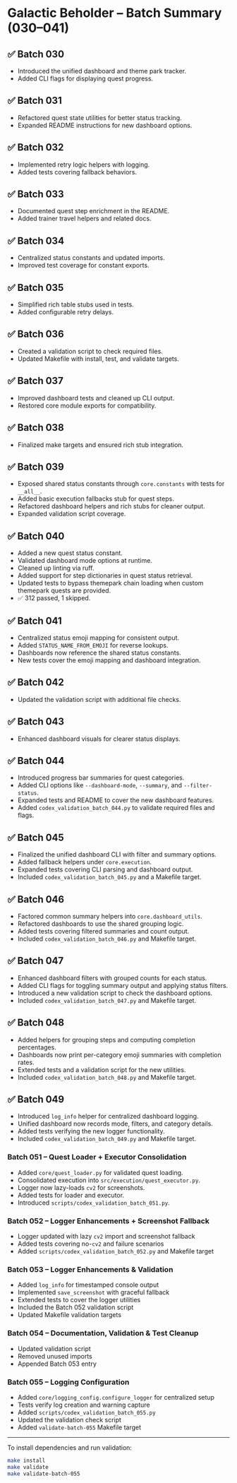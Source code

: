 # Galactic Beholder – Batch Summary (030–041)

## ✅ Batch 030
- Introduced the unified dashboard and theme park tracker.
- Added CLI flags for displaying quest progress.

## ✅ Batch 031
- Refactored quest state utilities for better status tracking.
- Expanded README instructions for new dashboard options.

## ✅ Batch 032
- Implemented retry logic helpers with logging.
- Added tests covering fallback behaviors.

## ✅ Batch 033
- Documented quest step enrichment in the README.
- Added trainer travel helpers and related docs.

## ✅ Batch 034
- Centralized status constants and updated imports.
- Improved test coverage for constant exports.

## ✅ Batch 035
- Simplified rich table stubs used in tests.
- Added configurable retry delays.

## ✅ Batch 036
- Created a validation script to check required files.
- Updated Makefile with install, test, and validate targets.

## ✅ Batch 037
- Improved dashboard tests and cleaned up CLI output.
- Restored core module exports for compatibility.

## ✅ Batch 038
- Finalized make targets and ensured rich stub integration.

## ✅ Batch 039
- Exposed shared status constants through ``core.constants`` with tests for ``__all__``.
- Added basic execution fallbacks stub for quest steps.
- Refactored dashboard helpers and rich stubs for cleaner output.
- Expanded validation script coverage.

## ✅ Batch 040
- Added a new quest status constant.
- Validated dashboard mode options at runtime.
- Cleaned up linting via ruff.
- Added support for step dictionaries in quest status retrieval.
- Updated tests to bypass themepark chain loading when custom themepark quests are provided.
- ✅ 312 passed, 1 skipped.

## ✅ Batch 041
- Centralized status emoji mapping for consistent output.
- Added ``STATUS_NAME_FROM_EMOJI`` for reverse lookups.
- Dashboards now reference the shared status constants.
- New tests cover the emoji mapping and dashboard integration.

## ✅ Batch 042
- Updated the validation script with additional file checks.

## ✅ Batch 043
- Enhanced dashboard visuals for clearer status displays.

## ✅ Batch 044
- Introduced progress bar summaries for quest categories.
- Added CLI options like `--dashboard-mode`, `--summary`, and `--filter-status`.
- Expanded tests and README to cover the new dashboard features.
- Added `codex_validation_batch_044.py` to validate required files and flags.

## ✅ Batch 045
- Finalized the unified dashboard CLI with filter and summary options.
- Added fallback helpers under `core.execution`.
- Expanded tests covering CLI parsing and dashboard output.
- Included `codex_validation_batch_045.py` and a Makefile target.

## ✅ Batch 046
- Factored common summary helpers into `core.dashboard_utils`.
- Refactored dashboards to use the shared grouping logic.
- Added tests covering filtered summaries and count output.
- Included `codex_validation_batch_046.py` and Makefile target.

## ✅ Batch 047
- Enhanced dashboard filters with grouped counts for each status.
- Added CLI flags for toggling summary output and applying status filters.
- Introduced a new validation script to check the dashboard options.
- Included `codex_validation_batch_047.py` and Makefile target.

## ✅ Batch 048
- Added helpers for grouping steps and computing completion percentages.
- Dashboards now print per-category emoji summaries with completion rates.
- Extended tests and a validation script for the new utilities.
- Included `codex_validation_batch_048.py` and Makefile target.

## ✅ Batch 049
- Introduced `log_info` helper for centralized dashboard logging.
- Unified dashboard now records mode, filters, and category details.
- Added tests verifying the new logger functionality.
- Included `codex_validation_batch_049.py` and Makefile target.

### Batch 051 – Quest Loader + Executor Consolidation
- Added `core/quest_loader.py` for validated quest loading.
- Consolidated execution into `src/execution/quest_executor.py`.
- Logger now lazy-loads `cv2` for screenshots.
- Added tests for loader and executor.
- Introduced `scripts/codex_validation_batch_051.py`.

### Batch 052 – Logger Enhancements + Screenshot Fallback

- Logger updated with lazy `cv2` import and screenshot fallback
- Added tests covering no-`cv2` and failure scenarios
- Added `scripts/codex_validation_batch_052.py` and Makefile target

### Batch 053 – Logger Enhancements & Validation

- Added `log_info` for timestamped console output
- Implemented `save_screenshot` with graceful fallback
- Extended tests to cover the logger utilities
- Included the Batch 052 validation script
- Updated Makefile validation targets

### Batch 054 – Documentation, Validation & Test Cleanup

- Updated validation script
- Removed unused imports
- Appended Batch 053 entry

### Batch 055 – Logging Configuration

- Added `core/logging_config.configure_logger` for centralized setup
- Tests verify log creation and warning capture
- Added `scripts/codex_validation_batch_055.py`
- Updated the validation check script
- Added `validate-batch-055` Makefile target

---

To install dependencies and run validation:

```bash
make install
make validate
make validate-batch-055
```
